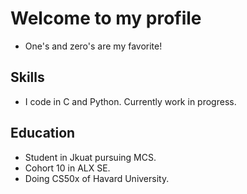# Welcome to my profile
- One's and zero's are my favorite!

## Skills

- I code in C and Python. Currently work in progress.

## Education

- Student in Jkuat pursuing MCS.
- Cohort 10 in ALX SE.
- Doing CS50x of Havard University.
